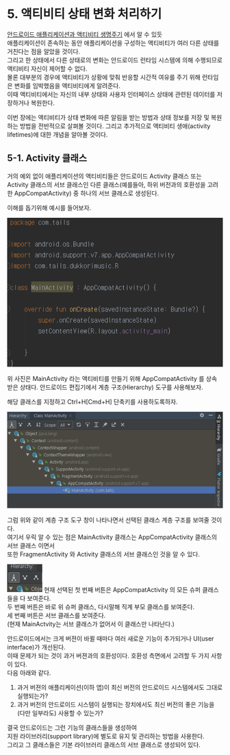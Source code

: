 # 5. 액티비티 상태 변화 처리하기

[안드로이드 애플리케이션과 액티비티 생명주기](https://github.com/SeungYongSon/Gaining-Ground-To-Android/tree/master/3.%20Android%20Application%20%26%20Activity%20Lifecycle) 에서 알 수 있듯  
애플리케이션이 존속하는 동안 애플리케이션을 구성하는 액티비티가 여러 다른 상태를 거친다는 점을 알았을 것이다.  
그리고 한 상태에서 다른 상태로의 변화는 안드로이드 런타임 시스템에 의해 수행되므로 액티비티 자신이 제어할 수 없다.  
몰론 대부분의 경우에 액티비티가 상황에 맞춰 반응할 시간적 여유를 주기 위해 런타임은 변화를 임박했음을 액티비티에게 알려준다.  
이때 액티비티에서는 자신의 내부 상태와 사용자 인터페이스 상태에 관련된 데이터를 저장하거나 복원한다.

이번 장에는 액티비티가 상태 변화에 따른 알림을 받는 방법과 상태 정보를 저장 및 복원하는 방법을 전반적으로 살펴볼 것이다. 그리고 추가적으로 액티비티 생애(activity lifetimes)에 대한 개념을 알아볼 것이다.

## 5-1. Activity 클래스

거의 예외 없이 애플리케이션의 액티비티들은 안드로이드 Activity 클래스 또는 Activity 클래스의 서브 클래스인 다른 클래스(예를들아, 하위 버전과의 호환성을 고려한 AppCompatActivity) 중 하나의 서브 클래스로 생성된다.

이해를 돕기위해 예시를 들어보자.

![AppCompatActivity를 상속 받음](image/ExtendAppCompatActivity.PNG "AppCompatActivity를 상속 받음")

위 사진은 MainActivity 라는 액티비티를 만들기 위해 AppCompatActivity 를 상속 받은 상태다.
안드로이드 편집기에서 계층 구조(Hierarchy) 도구를 사용해보자.

해당 클래스를 지정하고 Ctrl+H[Cmd+H] 단축키를 사용하도록하자.

![계층 도구 창 사용](image/UsingHierarchy.PNG "계층 도구 창 사용")

그럼 위와 같이 계층 구조 도구 창이 나타나면서 선택된 클래스 계층 구조를 보여줄 것이다.  
여기서 우릭 알 수 있는 점은 MainActivity 클래스는 AppCompatActivity 클래스의 서브 클래스 이면서  
또한 FragmentActivity 와 Activity 클래스의 서브 클래스인 것을 알 수 있다.

![3개의 버튼](image/ThreeBtn.PNG "3개의 버튼")
현재 선택된 첫 번째 버튼은 AppCompatActivity 의 모든 슈퍼 클래스들을 다 보여준다.  
두 번째 버튼은 바로 위 슈퍼 클래스, 다시말해 직계 부모 클래스를 보여준다.  
세 번째 버튼은 서브 클래스를 보여준다.  
(현재 MainActvity는 서브 클래스가 없어서 이 클래스만 나타난다.)

안드로이드에서는 크게 버젼이 바뀔 때마다 여러 새로운 기능이 추가되거나 UI(user interface)가 개선된다.  
이때 문제가 되는 것이 과거 버젼과의 호환성이다. 호환성 측면에서 고려할 두 가지 사항이 있다.  
다음 아래와 같다.

1. 과거 버젼의 애플리케이션(이하 앱)이 최신 버전의 안드로이드 시스템에서도 그대로 실행되는가?
2. 과거 버전의 안드로이드 시스템이 실행되는 장치에서도 최신 버전의 좋은 기능을 (다만 일부라도) 사용할 수 있는가?

결국 안드로이드는 그런 기능의 클래스들을 생성하여  
지원 라이브러리(support library)에 별도로 유지 및 관리하는 방법을 사용한다.  
그리고 그 클래스들은 기본 라이브러리 클래스의 서브 클래스로 생성되어 있다.